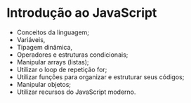 # Introdução ao JavaScript

- Conceitos da linguagem;
- Variáveis, 
- Tipagem dinâmica, 
- Operadores e estruturas condicionais; 
- Manipular arrays (listas); 
- Utilizar o loop de repetição for; 
- Utilizar funções para organizar e estruturar seus códigos; 
- Manipular objetos; 
- Utilizar recursos do JavaScript moderno. 